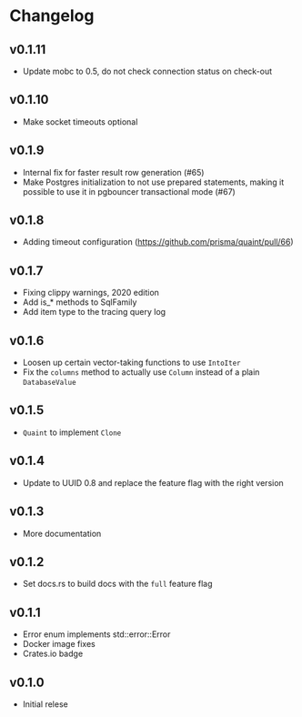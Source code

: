 # Changelog

## v0.1.11

- Update mobc to 0.5, do not check connection status on check-out

## v0.1.10

- Make socket timeouts optional

## v0.1.9

- Internal fix for faster result row generation (#65)
- Make Postgres initialization to not use prepared statements, making it
  possible to use it in pgbouncer transactional mode (#67)

## v0.1.8

- Adding timeout configuration (https://github.com/prisma/quaint/pull/66)

## v0.1.7

- Fixing clippy warnings, 2020 edition
- Add is_* methods to SqlFamily
- Add item type to the tracing query log

## v0.1.6

- Loosen up certain vector-taking functions to use `IntoIter`
- Fix the `columns` method to actually use `Column` instead of a plain `DatabaseValue`

## v0.1.5

- `Quaint` to implement `Clone`

## v0.1.4

- Update to UUID 0.8 and replace the feature flag with the right version

## v0.1.3

- More documentation

## v0.1.2

- Set docs.rs to build docs with the `full` feature flag

## v0.1.1

- Error enum implements std::error::Error
- Docker image fixes
- Crates.io badge

## v0.1.0

- Initial relese
